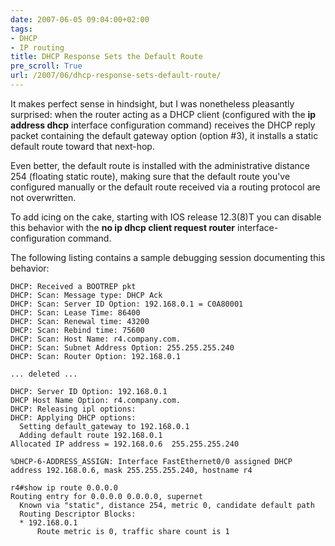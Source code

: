 ```yaml
---
date: 2007-06-05 09:04:00+02:00
tags:
- DHCP
- IP routing
title: DHCP Response Sets the Default Route
pre_scroll: True
url: /2007/06/dhcp-response-sets-default-route/
---
```

It makes perfect sense in hindsight, but I was nonetheless pleasantly surprised: when the router acting as a DHCP client (configured with the **ip address dhcp** interface configuration command) receives the DHCP reply packet containing the default gateway option (option #3), it installs a static default route toward that next-hop.

Even better, the default route is installed with the administrative distance 254 (floating static route), making sure that the default route you've configured manually or the default route received via a routing protocol are not overwritten.
<!--more-->
To add icing on the cake, starting with IOS release 12.3(8)T you can disable this behavior with the **no ip dhcp client request router** interface-configuration command.

The following listing contains a sample debugging session documenting this behavior:

``` code
DHCP: Received a BOOTREP pkt
DHCP: Scan: Message type: DHCP Ack
DHCP: Scan: Server ID Option: 192.168.0.1 = C0A80001
DHCP: Scan: Lease Time: 86400
DHCP: Scan: Renewal time: 43200
DHCP: Scan: Rebind time: 75600
DHCP: Scan: Host Name: r4.company.com.
DHCP: Scan: Subnet Address Option: 255.255.255.240
DHCP: Scan: Router Option: 192.168.0.1

... deleted ...

DHCP: Server ID Option: 192.168.0.1
DHCP Host Name Option: r4.company.com.
DHCP: Releasing ipl options:
DHCP: Applying DHCP options:
  Setting default_gateway to 192.168.0.1
  Adding default route 192.168.0.1
Allocated IP address = 192.168.0.6  255.255.255.240

%DHCP-6-ADDRESS_ASSIGN: Interface FastEthernet0/0 assigned DHCP address 192.168.0.6, mask 255.255.255.240, hostname r4

r4#show ip route 0.0.0.0
Routing entry for 0.0.0.0 0.0.0.0, supernet
  Known via "static", distance 254, metric 0, candidate default path
  Routing Descriptor Blocks:
  * 192.168.0.1
      Route metric is 0, traffic share count is 1
```
